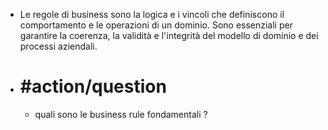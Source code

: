 - Le regole di business sono la logica e i vincoli che definiscono il comportamento e le operazioni di un dominio. Sono essenziali per garantire la coerenza, la validità e l'integrità del modello di dominio e dei processi aziendali.
- # #action/question
	- quali sono le business rule fondamentali ?